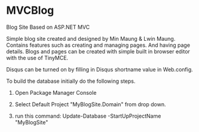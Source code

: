 # MVCBlog
Blog Site Based on ASP.NET MVC

Simple blog site created and designed by Min Maung & Lwin Maung. Contains features such as creating and managing pages. And having page details. Blogs and pages can be created with simple built in browser editor with the use of TinyMCE. 

Disqus can be turned on by filling in Disqus shortname value in Web.config.


To build the database initially do the following steps.

1. Open Package Manager Console

2. Select Default Project "MyBlogSite.Domain" from drop down.

3. run this command: 
Update-Database -StartUpProjectName "MyBlogSite"
